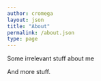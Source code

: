 ```yaml
---
author: cromega
layout: json
title: "About"
permalink: /about.json
type: page
---
```


Some irrelevant stuff about me

And more stuff.
